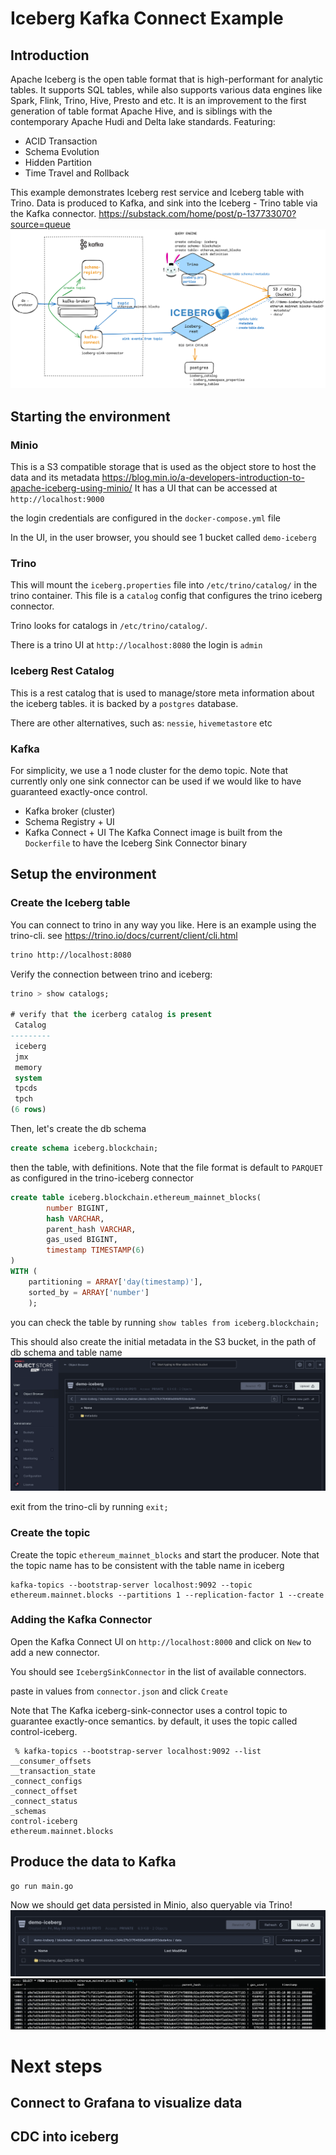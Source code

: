 # Iceberg Kafka Connect Example

## Introduction
Apache Iceberg is the open table format that is high-performant for analytic tables. It supports SQL tables, while also supports 
various data engines like Spark, Flink, Trino, Hive, Presto and etc. It is an improvement to the first generation of table format Apache Hive, 
and is siblings with the contemporary Apache Hudi and Delta lake standards. Featuring:
* ACID Transaction
* Schema Evolution 
* Hidden Partition 
* Time Travel and Rollback

This example demonstrates Iceberg rest service and Iceberg table with Trino. 
Data is produced to Kafka, and sink into the Iceberg - Trino table via the Kafka connector. 
https://substack.com/home/post/p-137733070?source=queue
![](kafka-connect-iceberg-trino.png)

## Starting the environment

### Minio

This is a S3 compatible storage that is used as the object store to host the data and its metadata
https://blog.min.io/a-developers-introduction-to-apache-iceberg-using-minio/
It has a UI that can be accessed at `http://localhost:9000` 

the login credentials are configured in the `docker-compose.yml` file

In the UI, in the user browser, you should see 1 bucket called `demo-iceberg`


### Trino

This will mount the `iceberg.properties` file into `/etc/trino/catalog/`  in the trino container.
This file is a `catalog` config that configures the trino iceberg connector.

Trino looks for catalogs in `/etc/trino/catalog/`.

There is a trino UI at `http://localhost:8080` the login is `admin`

### Iceberg Rest Catalog

This is a rest catalog that is used to manage/store meta information about the iceberg tables.
it is backed by a `postgres` database.

There are other alternatives, such as: `nessie`, `hivemetastore` etc

### Kafka

For simplicity, we use a 1 node cluster for the demo topic. Note that currently only one sink connector can be used if we would like to have guaranteed exactly-once control. 
- Kafka broker (cluster)
- Schema Registry + UI
- Kafka Connect + UI
The Kafka Connect image is built from the `Dockerfile` to have the Iceberg Sink Connector binary



## Setup the environment
### Create the Iceberg table

You can connect to trino in any way you like. Here is an example using the trino-cli.
see https://trino.io/docs/current/client/cli.html

```bash
trino http://localhost:8080
```
Verify the connection between trino and iceberg: 
```sql
trino > show catalogs;

# verify that the icerberg catalog is present
 Catalog 
---------
 iceberg 
 jmx     
 memory  
 system  
 tpcds   
 tpch    
(6 rows)
```

Then, let's create the db schema
```sql
create schema iceberg.blockchain;
```

then the table, with definitions. 
Note that the file format is default to `PARQUET` as configured in the trino-iceberg connector

```sql
create table iceberg.blockchain.ethereum_mainnet_blocks(
        number BIGINT,
        hash VARCHAR,
        parent_hash VARCHAR,
        gas_used BIGINT,
        timestamp TIMESTAMP(6)
)
WITH (
    partitioning = ARRAY['day(timestamp)'],
    sorted_by = ARRAY['number']
    );
```
you can check the table by running `show tables from iceberg.blockchain;`

This should also create the initial metadata in the S3 bucket, in the path of db schema and table name
![](minio.png)

exit from the trino-cli by running `exit;`




### Create the topic
Create the topic `ethereum_mainnet_blocks` and start the producer. Note that the topic name has to be consistent with the table name in iceberg
```shell
kafka-topics --bootstrap-server localhost:9092 --topic ethereum.mainnet.blocks --partitions 1 --replication-factor 1 --create
```

### Adding the Kafka Connector
Open the Kafka Connect UI on `http://localhost:8000` and click on `New` to add a new connector.

You should see `IcebergSinkConnector` in the list of available connectors.

paste in values from `connector.json` and click `Create`

Note that The Kafka iceberg-sink-connector uses a control topic to guarantee exactly-once semantics. by default, it uses the topic called control-iceberg.
```shell
 % kafka-topics --bootstrap-server localhost:9092 --list                                                                             
__consumer_offsets
__transaction_state
_connect_configs
_connect_offset
_connect_status
_schemas
control-iceberg
ethereum.mainnet.blocks

```

## Produce the data to Kafka

```bash
go run main.go
```

Now we should get data persisted in Minio, also queryable via Trino! 
![](minio2.png)
![](trino.png)


# Next steps
## Connect to Grafana to visualize data
## CDC into iceberg
